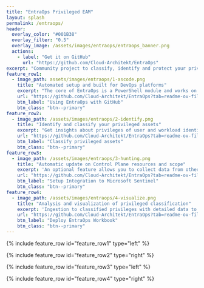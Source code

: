 ```yaml
---
title: "EntraOps Privileged EAM"
layout: splash
permalink: /entraops/
header:
  overlay_color: "#001B38"
  overlay_filter: "0.5"
  overlay_image: /assets/images/entraops/entraops_banner.png
  actions:
    - label: "Get it on GitHub"
      url: "https://github.com/Cloud-Architekt/EntraOps"
excerpt: "Community project to classify, identify and protect your privileges based on Enterprise Access Model (EAM)"
feature_row1:
  - image_path: assets/images/entraops/1-ascode.png
    title: "Automated setup and built for DevOps platforms"
    excerpt: "The core of EntraOps is a PowerShell module and works on any platform which supports PowerShell Core. It can be also executed locally within an interactive session. It's optimized for being used in a DevOps environment and includes an automated setup for GitHub and Federated Credentials. This also allows you to take advantage of Git, to compare changes of your privileged assets."
    url: "https://github.com/Cloud-Architekt/EntraOps?tab=readme-ov-file#using-entraops-with-github"
    btn_label: "Using EntraOps with GitHub"
    btn_class: "btn--primary"    
feature_row2:    
  - image_path: /assets/images/entraops/2-identify.png
    title: "Identify and classify your privileged assets"
    excerpt: "Get insights about privileges of user and workload identities with eligible, permanent, time-bounded and nested role assignments in Microsoft Entra! EntraOps uses a full customizable classification model. It includes built-in templates to identify privileges based on the tiered administration of the [Enterprise Access Model](https://aka.ms/SPA)."
    url: "https://github.com/Cloud-Architekt/EntraOps?tab=readme-ov-file#classify-privileged-objects-by-custom-security-attributes"
    btn_label: "Classify privileged assets"
    btn_class: "btn--primary"
feature_row3:
  - image_path: /assets/images/entraops/3-hunting.png
    title: "Automatic update on Control Plane resources and scope"
    excerpt: 'An optional feature allows you to collect data from other sources to identify high-privileged assets. For example, using classification of critical assets in Microsoft Security Exposure Management. The scope of the privileged principals with access to those assets will be identified as Control Plane and therefore any delegation in Microsoft Entra to manage them. This allows to identify critical scoped role assignments on Groups, Service Principals or Administrative Units."`'
    url: "https://github.com/Cloud-Architekt/EntraOps?tab=readme-ov-file#entraops-integration-in-microsoft-sentinel"
    btn_label: "Setup Integration to Microsoft Sentinel"
    btn_class: "btn--primary"
feature_row4:
  - image_path: /assets/images/entraops/4-visualize.png
    title: "Analysis and visualization of privileged classification"
    excerpt: 'Ingestion to classified privileges with detailed data to Log Analytics Workspace or Sentinel WatchList is already integrated. This allows to use the EntraOps data for advanced hunting or any other integration for entity enrichment. A workbook template to visualize results of all classified roles is available which allows to identify "tier breach". This allows you also to compare classification of privileged objects (based on custom security attribute) with their classified privileged access (identified by EntraOps)."`'
    url: "https://github.com/Cloud-Architekt/EntraOps?tab=readme-ov-file#workbook-for-visualization-of-entraops-classification-data"
    btn_label: "Deploy EntraOps Workbook"
    btn_class: "btn--primary"
---
```


{% include feature_row id="feature_row1" type="left" %}

{% include feature_row id="feature_row2" type="right" %}

{% include feature_row id="feature_row3" type="left" %}

{% include feature_row id="feature_row4" type="right" %}

